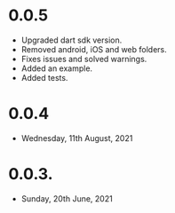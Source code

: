 # 0.0.5

- Upgraded dart sdk version.
- Removed android, iOS and web folders.
- Fixes issues and solved warnings.
- Added an example.
- Added tests.

# 0.0.4

- Wednesday, 11th August, 2021

# 0.0.3.

- Sunday, 20th June, 2021
